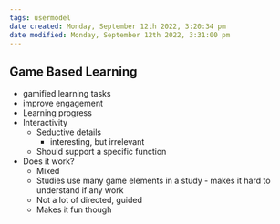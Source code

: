 ```yaml
---
tags: usermodel 
date created: Monday, September 12th 2022, 3:20:34 pm
date modified: Monday, September 12th 2022, 3:31:00 pm
---
```


## Game Based Learning
- gamified learning tasks
- improve engagement
- Learning progress
- Interactivity
	- Seductive details
		- interesting, but irrelevant
	- Should support a specific function
- Does it work?
	- Mixed
	- Studies use many game elements in a study - makes it hard to understand if any work
	- Not a lot of directed, guided
	- Makes it fun though

